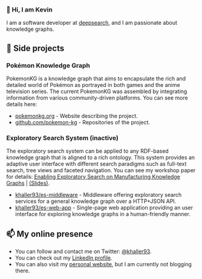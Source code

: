 ### 👋 Hi, I am Kevin

I am a software developer at [deepsearch](https://deepassist.com/de/startseite/), and I am passionate about knowledge graphs.

## 🔭 Side projects

### Pokémon Knowledge Graph
PokemonKG is a knowledge graph that aims to encapsulate the rich and detailed world of Pokémon as portrayed in both games and the anime television series. The current PokemonKG was assembled by integrating information from various community-driven platforms. You can see more details here:

 * [pokemonkg.org](https://pokemonkg.org/) - Website describing the project.
 * [github.com/pokemon-kg](https://github.com/pokemon-kg) - Repositories of the project.

### Exploratory Search System (inactive)
The exploratory search system can be applied to any RDF-based knowledge graph that is aligned to a rich ontology. This system provides an adaptive user interface with different search paradigms such as full-text search, tree views and faceted navigation. You can see my workshop paper for details: [Enabling Exploratory Search on Manufacturing Knowledge Graphs](https://ceur-ws.org/Vol-3253/paper2.pdf) | [(Slides)](https://kevinhaller.dev/papers/22-voila-slides.pdf).

* [khaller93/es-middleware](https://github.com/khaller93/es-middleware) - Middleware offering exploratory search services for a general knowledge graph over a HTTP+JSON API.
* [khaller93/es-web-app](https://github.com/khaller93/es-web-app) - Single-page web application providing an user interface for exploring knowledge graphs in a human-friendly manner.

## 📫 My online presence

* You can follow and contact me on Twitter: [@khaller93](https://twitter.com/khaller93).
* You can check out my [LinkedIn profile](https://www.linkedin.com/in/kevin-haller-83b296aa/).
* You can also visit my [personal website](https://kevinhaller.dev/), but I am currently not blogging there.

